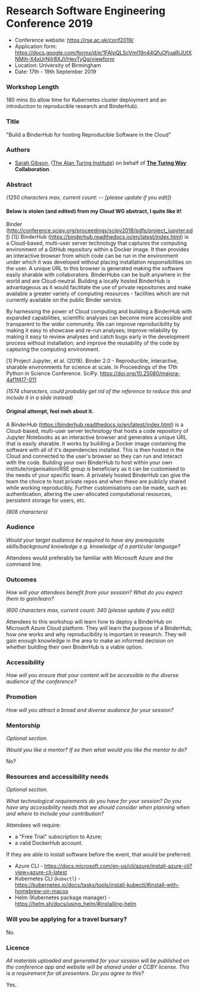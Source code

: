 # Research Software Engineering Conference 2019

* Conference website: https://rse.ac.uk/conf2019/
* Application form: https://docs.google.com/forms/d/e/1FAIpQLScVml19n44QfuOfjuaRlJUtXNMih-X4xUrNjlr8XJVHeyTyQg/viewform
* Location: University of Birmingham
* Date: 17th - 19th September 2019

### Workshop Length

180 mins (to allow time for Kubernetes cluster deployment and an introduction to reproducible research and BinderHub).

### Title

"Build a BinderHub for hosting Reproducible Software in the Cloud"

### Authors

* [Sarah Gibson](https://www.turing.ac.uk/people/researchers/sarah-gibson), ([The Alan Turing Institute](https://www.turing.ac.uk/)) on behalf of **[The Turing Way](https://github.com/alan-turing-institute/the-turing-way) Collaboration**.

### Abstract

_(1250 characters max, current count: -- [please update if you edit])_

#### Below is stolen (and edited) from my Cloud WG abstract, I quite like it!

Binder (http://conference.scipy.org/proceedings/scipy2018/pdfs/project_jupyter.pdf) [1]/ BinderHub (https://binderhub.readthedocs.io/en/latest/index.html) is a Cloud-based, multi-user server technology that captures the computing environment of a GitHub repository within a Docker image.
It then provides an interactive browser from which code can be run in the environment under which it was developed without placing installation responsibilities on the user.
A unique URL to this browser is generated making the software easily sharable with collaborators.
BinderHubs can be built anywhere in the world and are Cloud-neutral.
Building a locally hosted BinderHub is advantageous as it would facilitate the use of private repositories and make available a greater variety of computing resources - facilities which are not currently available on the public Binder service.

By harnessing the power of Cloud computing and building a BinderHub with expanded capabilities, scientific analyses can become more accessible and transparent to the wider community.
We can improve reproducibility by making it easy to showcase and re-run analyses; improve reliability by making it easy to review analyses and catch bugs early in the development process without installation; and improve the reusability of the code by capturing the computing environment.

[1] Project Jupyter, et al. (2018). Binder 2.0 - Reproducible, interactive, sharable environments for science at scale. In Proceedings of the 17th Python in Science Conference. SciPy. https://doi.org/10.25080/majora-4af1f417-011

_(1574 characters, could probably get rid of the reference to reduce this and include it in a slide instead)_

#### Original attempt, feel meh about it.

A BinderHub (https://binderhub.readthedocs.io/en/latest/index.html) is a Cloud-based, multi-user server technology that hosts a code repository of Jupyter Notebooks as an interactive browser and generates a unique URL that is easily sharable.
It works by building a Docker image containing the software with all of it's dependencies installed.
This is then hosted in the Cloud and connected to the user's browser so they can run and interact with the code.
Building your own BinderHub to host within your own institute/organisation/RSE group is beneficiary as it can be customised to the needs of your specific team.
A privately hosted BinderHub can give the team the choice to host private repos and when these are publicly shared while working reproducibly.
Further customisations can be made, such as: authentication, altering the user-allocated computational resources, persistent storage for users, etc.

_(908 characters)_

### Audience

_Would your target audience be required to have any prerequisite skills/background knowledge e.g. knowledge of a particular language?_

Attendees would preferably be familiar with Microsoft Azure and the command line.

### Outcomes

_How will your attendees benefit from your session? What do you expect them to gain/learn?_

_(600 characters max, current count: 340 [please update if you edit])_

Attendees to this workshop will learn how to deploy a BinderHub on Microsoft Azure Cloud platform.
They will learn the purpose of a BinderHub, how one works and why reproducibility is important in research.
They will gain enough knowledge in the area to make an informed decision on whether building their own BinderHub is a viable option.

### Accessibility

_How will you ensure that your content will be accessible to the diverse audience of the conference?_

### Promotion

_How will you attract a broad and diverse audience for your session?_

### Mentorship

_Optional section._

_Would you like a mentor? If so then what would you like the mentor to do?_

No?

### Resources and accessibility needs

_Optional section._

_What technological requirements do you have for your session? Do you have any accessibility needs that we should consider when planning when and where to include your contribution?_

Attendees will require:
* a "Free Trial" subscription to Azure;
* a valid DockerHub account.

If they are able to install software before the event, that would be preferred:
* Azure CLI - https://docs.microsoft.com/en-us/cli/azure/install-azure-cli?view=azure-cli-latest
* Kubernetes CLI (`kubectl`) - https://kubernetes.io/docs/tasks/tools/install-kubectl/#install-with-homebrew-on-macos
* Helm (Kubernetes package manager) - https://helm.sh/docs/using_helm/#installing-helm

### Will you be applying for a travel bursary?

No.

### Licence

_All materials uploaded and generated for your session will be published on the conference app and website will be shared under a CCBY license._
_This is a requirement for all presenters._
_Do you agree to this?_

Yes.
